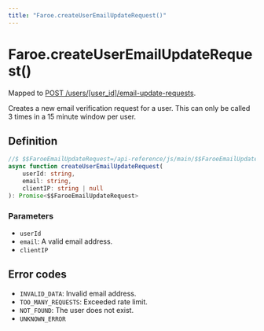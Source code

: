 ```yaml
---
title: "Faroe.createUserEmailUpdateRequest()"
---
```


# Faroe.createUserEmailUpdateRequest()

Mapped to [POST /users/\[user_id\]/email-update-requests](/api-reference/rest/endpoints/post_users_userid_email-update-requests).

Creates a new email verification request for a user. This can only be called 3 times in a 15 minute window per user.

## Definition

```ts
//$ $$FaroeEmailUpdateRequest=/api-reference/js/main/$$FaroeEmailUpdateRequest
async function createUserEmailUpdateRequest(
    userId: string,
    email: string,
	clientIP: string | null
): Promise<$$FaroeEmailUpdateRequest>
```

### Parameters

- `userId`
- `email`: A valid email address.
- `clientIP`

## Error codes

- `INVALID_DATA`: Invalid email address.
- `TOO_MANY_REQUESTS`: Exceeded rate limit.
- `NOT_FOUND`: The user does not exist.
- `UNKNOWN_ERROR`
